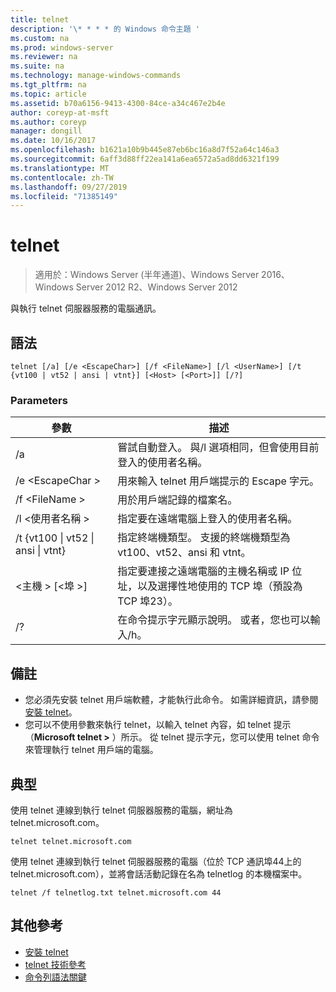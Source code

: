 ```yaml
---
title: telnet
description: '\* * * * 的 Windows 命令主題 '
ms.custom: na
ms.prod: windows-server
ms.reviewer: na
ms.suite: na
ms.technology: manage-windows-commands
ms.tgt_pltfrm: na
ms.topic: article
ms.assetid: b70a6156-9413-4300-84ce-a34c467e2b4e
author: coreyp-at-msft
ms.author: coreyp
manager: dongill
ms.date: 10/16/2017
ms.openlocfilehash: b1621a10b9b445e87eb6bc16a8d7f52a64c146a3
ms.sourcegitcommit: 6aff3d88ff22ea141a6ea6572a5ad8dd6321f199
ms.translationtype: MT
ms.contentlocale: zh-TW
ms.lasthandoff: 09/27/2019
ms.locfileid: "71385149"
---
```

# <a name="telnet"></a>telnet

>適用於：Windows Server (半年通道)、Windows Server 2016、Windows Server 2012 R2、Windows Server 2012

與執行 telnet 伺服器服務的電腦通訊。 
## <a name="syntax"></a>語法
```
telnet [/a] [/e <EscapeChar>] [/f <FileName>] [/l <UserName>] [/t {vt100 | vt52 | ansi | vtnt}] [<Host> [<Port>]] [/?]
```
### <a name="parameters"></a>Parameters
|參數|描述|
|-------|--------|
|/a|嘗試自動登入。 與/l 選項相同，但會使用目前登入的使用者名稱。|
|/e \<EscapeChar >|用來輸入 telnet 用戶端提示的 Escape 字元。|
|/f \<FileName >|用於用戶端記錄的檔案名。|
|/l \<使用者名稱 >|指定要在遠端電腦上登入的使用者名稱。|
|/t {vt100 &#124; vt52 &#124; ansi &#124; vtnt}|指定終端機類型。 支援的終端機類型為 vt100、vt52、ansi 和 vtnt。|
|\<主機 > [\<埠 >]|指定要連接之遠端電腦的主機名稱或 IP 位址，以及選擇性地使用的 TCP 埠（預設為 TCP 埠23）。|
|/?|在命令提示字元顯示說明。 或者，您也可以輸入/h。|

## <a name="remarks"></a>備註
-   您必須先安裝 telnet 用戶端軟體，才能執行此命令。 如需詳細資訊，請參閱[安裝 telnet](https://technet.microsoft.com/library/cc754293(v=ws.10).aspx)。
-   您可以不使用參數來執行 telnet，以輸入 telnet 內容，如 telnet 提示（**Microsoft telnet >** ）所示。 從 telnet 提示字元，您可以使用 telnet 命令來管理執行 telnet 用戶端的電腦。

## <a name="BKMK_Examples"></a>典型
使用 telnet 連線到執行 telnet 伺服器服務的電腦，網址為 telnet.microsoft.com。
```
telnet telnet.microsoft.com
```
使用 telnet 連線到執行 telnet 伺服器服務的電腦（位於 TCP 通訊埠44上的 telnet.microsoft.com），並將會話活動記錄在名為 telnetlog 的本機檔案中。
```
telnet /f telnetlog.txt telnet.microsoft.com 44
```

## <a name="additional-references"></a>其他參考
-   [安裝 telnet](https://technet.microsoft.com/library/cc754293(v=ws.10).aspx)
-   [telnet 技術參考](https://technet.microsoft.com/library/cc754987(v=ws.10).aspx)
-   [命令列語法關鍵](command-line-syntax-key.md)
